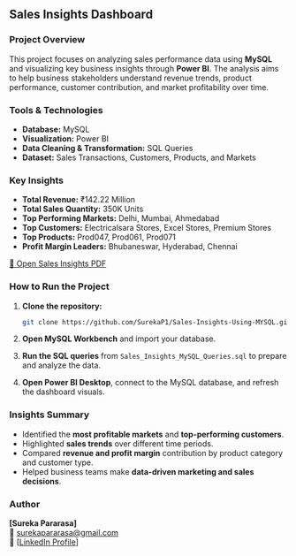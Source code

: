 ##  Sales Insights Dashboard

###  Project Overview

This project focuses on analyzing sales performance data using **MySQL** and visualizing key business insights through **Power BI**. The analysis aims to help business stakeholders understand revenue trends, product performance, customer contribution, and market profitability over time.


###  Tools & Technologies

* **Database:** MySQL
* **Visualization:** Power BI
* **Data Cleaning & Transformation:** SQL Queries
* **Dataset:** Sales Transactions, Customers, Products, and Markets


###  Key Insights

* **Total Revenue:** ₹142.22 Million
* **Total Sales Quantity:** 350K Units
* **Top Performing Markets:** Delhi, Mumbai, Ahmedabad
* **Top Customers:** Electricalsara Stores, Excel Stores, Premium Stores
* **Top Products:** Prod047, Prod061, Prod071
* **Profit Margin Leaders:** Bhubaneswar, Hyderabad, Chennai


[📘 Open Sales Insights PDF](Sales-Insights.pdf)

###  How to Run the Project

1. **Clone the repository:**

   ```bash
   git clone https://github.com/SurekaP1/Sales-Insights-Using-MYSQL.git
   ```
2. **Open MySQL Workbench** and import your database.
3. **Run the SQL queries** from `Sales_Insights_MySQL_Queries.sql` to prepare and analyze the data.
4. **Open Power BI Desktop**, connect to the MySQL database, and refresh the dashboard visuals.


###  Insights Summary

* Identified the **most profitable markets** and **top-performing customers**.
* Highlighted **sales trends** over different time periods.
* Compared **revenue and profit margin** contribution by product category and customer type.
* Helped business teams make **data-driven marketing and sales decisions**.


###  Author
**[Sureka Pararasa]**  
📧 surekapararasa@gmail.com  
💼 [[LinkedIn Profile](https://www.linkedin.com/posts/sureka-pararasa_dataanalytics-datavisualization-dataanalystjourney-activity-7375940853309181952-hb7t?utm_source=share&utm_medium=member_desktop&rcm=ACoAAFWVDDIBQS1-o5eRlhUiBZfndjOh_dijnvU)]  


